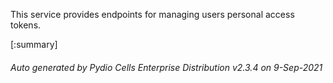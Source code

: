 






This service provides endpoints for managing users personal access tokens.

[:summary]

###### Auto generated by Pydio Cells Enterprise Distribution v2.3.4 on 9-Sep-2021
